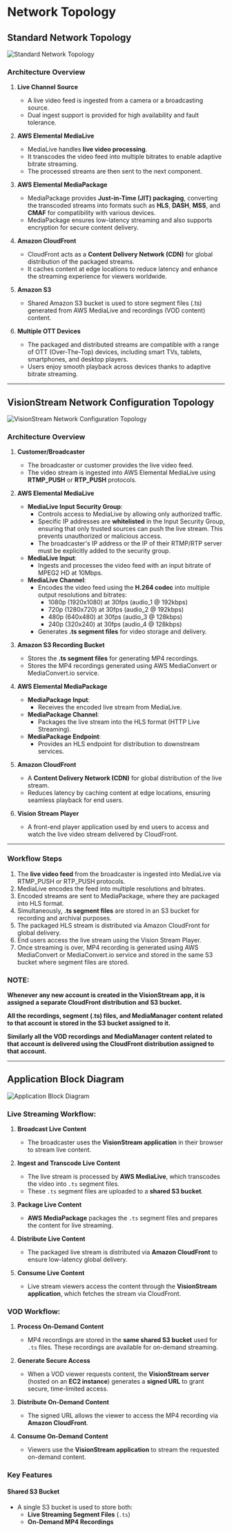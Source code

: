 # Network Topology

## Standard Network Topology

![Standard Network Topology](../../../../images/standard-aws-network-topology.png)

### Architecture Overview

1. **Live Channel Source**
    - A live video feed is ingested from a camera or a broadcasting source.
    - Dual ingest support is provided for high availability and fault tolerance.

2. **AWS Elemental MediaLive**
    - MediaLive handles **live video processing**.
    - It transcodes the video feed into multiple bitrates to enable adaptive bitrate streaming.
    - The processed streams are then sent to the next component.

3. **AWS Elemental MediaPackage**
    - MediaPackage provides **Just-in-Time (JIT) packaging**, converting the transcoded streams into formats such as **HLS**, **DASH**, **MSS**, and **CMAF** for compatibility with various devices.
    - MediaPackage ensures low-latency streaming and also supports encryption for secure content delivery.

4. **Amazon CloudFront**
    - CloudFront acts as a **Content Delivery Network (CDN)** for global distribution of the packaged streams.
    - It caches content at edge locations to reduce latency and enhance the streaming experience for viewers worldwide.

5. **Amazon S3**
    - Shared Amazon S3 bucket is used to store segment files (.ts) generated from AWS MediaLive and recordings (VOD content) content.

6. **Multiple OTT Devices**
    - The packaged and distributed streams are compatible with a range of OTT (Over-The-Top) devices, including smart TVs, tablets, smartphones, and desktop players.
    - Users enjoy smooth playback across devices thanks to adaptive bitrate streaming.

---

## VisionStream Network Configuration Topology

![VisionStream Network Configuration Topology](../../../../images/visionstream-network-topology.png)

### Architecture Overview

1. **Customer/Broadcaster**
    - The broadcaster or customer provides the live video feed.
    - The video stream is ingested into AWS Elemental MediaLive using **RTMP_PUSH** or **RTP_PUSH** protocols.

2. **AWS Elemental MediaLive**
    - **MediaLive Input Security Group**:
        - Controls access to MediaLive by allowing only authorized traffic.
        - Specific IP addresses are **whitelisted** in the Input Security Group, ensuring that only trusted sources can push the live stream. This prevents unauthorized or malicious access.
        - The broadcaster's IP address or the IP of their RTMP/RTP server must be explicitly added to the security group.
    - **MediaLive Input**:
        - Ingests and processes the video feed with an input bitrate of MPEG2 HD at 10Mbps.
    - **MediaLive Channel**:
        - Encodes the video feed using the **H.264 codec** into multiple output resolutions and bitrates:
            - 1080p (1920x1080) at 30fps (audio_1 @ 192kbps)
            - 720p (1280x720) at 30fps (audio_2 @ 192kbps)
            - 480p (640x480) at 30fps (audio_3 @ 128kbps)
            - 240p (320x240) at 30fps (audio_4 @ 128kbps)
        - Generates **.ts segment files** for video storage and delivery.

3. **Amazon S3 Recording Bucket**
    - Stores the **.ts segment files** for generating MP4 recordings.
    - Stores the MP4 recordings generated using AWS MediaConvert or MediaConvert.io service.

4. **AWS Elemental MediaPackage**
    - **MediaPackage Input**:
        - Receives the encoded live stream from MediaLive.
    - **MediaPackage Channel**:
        - Packages the live stream into the HLS format (HTTP Live Streaming).
    - **MediaPackage Endpoint**:
        - Provides an HLS endpoint for distribution to downstream services.

5. **Amazon CloudFront**
    - A **Content Delivery Network (CDN)** for global distribution of the live stream.
    - Reduces latency by caching content at edge locations, ensuring seamless playback for end users.

6. **Vision Stream Player**
    - A front-end player application used by end users to access and watch the live video stream delivered by CloudFront.

---

### Workflow Steps

1. The **live video feed** from the broadcaster is ingested into MediaLive via RTMP_PUSH or RTP_PUSH protocols.
2. MediaLive encodes the feed into multiple resolutions and bitrates.
3. Encoded streams are sent to MediaPackage, where they are packaged into HLS format.
4. Simultaneously, **.ts segment files** are stored in an S3 bucket for recording and archival purposes.
5. The packaged HLS stream is distributed via Amazon CloudFront for global delivery.
6. End users access the live stream using the Vision Stream Player.
7. Once streaming is over, MP4 recording is generated using AWS MediaConvert or MediaConvert.io service and stored in the same S3 bucket where segment files are stored.

### NOTE:

**Whenever any new account is created in the VisionStream app, it is assigned a separate CloudFront distribution and S3 bucket.**

**All the recordings, segment (.ts) files, and MediaManager content related to that account is stored in the S3 bucket assigned to it.**

**Similarly all the VOD recordings and MediaManager content related to that account is delivered using the CloudFront distribution assigned to that account.**

---

## Application Block Diagram

![Application Block Diagram](../../../../images/app-block-diagram.png)

### Live Streaming Workflow:

1. **Broadcast Live Content**
    - The broadcaster uses the **VisionStream application** in their browser to stream live content.

2. **Ingest and Transcode Live Content**
    - The live stream is processed by **AWS MediaLive**, which transcodes the video into `.ts` segment files.
    - These `.ts` segment files are uploaded to a **shared S3 bucket**.

3. **Package Live Content**
    - **AWS MediaPackage** packages the `.ts` segment files and prepares the content for live streaming.

4. **Distribute Live Content**
    - The packaged live stream is distributed via **Amazon CloudFront** to ensure low-latency global delivery.

5. **Consume Live Content**
    - Live stream viewers access the content through the **VisionStream application**, which fetches the stream via CloudFront.

### VOD Workflow:

1. **Process On-Demand Content**
    - MP4 recordings are stored in the **same shared S3 bucket** used for `.ts` files. These recordings are available for on-demand streaming.

2. **Generate Secure Access**
    - When a VOD viewer requests content, the **VisionStream server** (hosted on an **EC2 instance**) generates a **signed URL** to grant secure, time-limited access.

3. **Distribute On-Demand Content**
    - The signed URL allows the viewer to access the MP4 recording via **Amazon CloudFront**.

4. **Consume On-Demand Content**
    - Viewers use the **VisionStream application** to stream the requested on-demand content.

### **Key Features**

#### Shared S3 Bucket
- A single S3 bucket is used to store both:
    - **Live Streaming Segment Files** (`.ts`)
    - **On-Demand MP4 Recordings**
